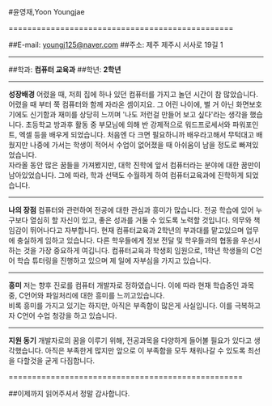 ﻿#윤영재,Yoon Youngjae

================================================

##E-mail: youngj125@naver.com
##주소: 제주 제주시 서사로 19길 1
________________________________________________
##학과: __컴퓨터 교육과__
##학년: __2학년__
________________________________________________
**성장배경**
어렸을 때, 저희 집에 하나 있던 컴퓨터를 가지고 놀던 시간이 참 많았습니다. 어렸을 때 부터 쭉 컴퓨터와 함께 자라온 셈이지요. 
그 어린 나이에, 별 거 아닌 화면보호기에도 신기함과 재미를 상당히 느끼며 '나도 저런걸 만들어 보고 싶다'라는 생각을 했습니다. 
초등학교 방과후 활동 중 부모님에 의해 반 강제적으로 워드프로세서와 파워포인트, 엑셀 등을 배우게 되었습니다. 처음엔 다 크면 
필요하니까 배우라고해서 무턱대고 배웠지만 나중에 가서는 학생이 적어서 수업이 없어졌을 때 아쉬움이 남을 정도로 빠져있었습니다.  
자라올 동안 많은 꿈들을 가져봤지만, 대학 진학에 앞서 컴퓨터라는 분야에 대한 꿈만이 남아있었습니다. 그에 따라, 학과 선택도 
수월하게 하여 컴퓨터교육과에 진학하게 되었습니다.

-------------------------------------------------
**나의 장점**
컴퓨터와 관련하여 전공에 대한 관심과 흥미가 많습니다. 전공 학습에 있어 누구보다 열심히 할 자신이 있고, 좋은 성과를 거둘 수 있도록 노력할 것입니다. 
의무와 책임감이 뛰어나다고 자부합니다. 현재 컴퓨터교육과 2학년의 부과대를 맡고있으며 업무에 충실하게 임하고 있습니다. 다른 학우들에게 
정보 전달 및 학우들과의 협동을 우선시하는 것을 가장 중요하게 여깁니다. 컴퓨터교육과 학생회 임원으로, 1학년 학생들의 C언어 학습 튜터링을 진행하고 있으며
제 일에 자부심을 가지고 있습니다.
 
-------------------------------------------------- 
**흥미** 
저는 향후 진로를 컴퓨터 개발자로 정하였습니다. 이에 따라 현재 학습중인 과목 중, C언어와 파일처리에 대한 흥미를 느끼고있습니다.  
비록 흥미를 가지고 있기는 하지만, 아직은 부족함이 많은게 사실입니다. 이를 극복하고자 C언어 수업 청강을 하고 있습니다. 
 
-------------------------------------------------- 
**지원 동기** 
개발자로의 꿈을 이루기 위해, 전공과목을 다양하게 들어볼 필요가 있다고 생각했습니다. 아직은 부족한게 많지만 앞으로 이 부족함을 모두 
채워나갈 수 있도록 최선을 다할것을 굳게 다짐합니다.  

==================================================  

##이제까지 읽어주셔서 정말 감사합니다. 